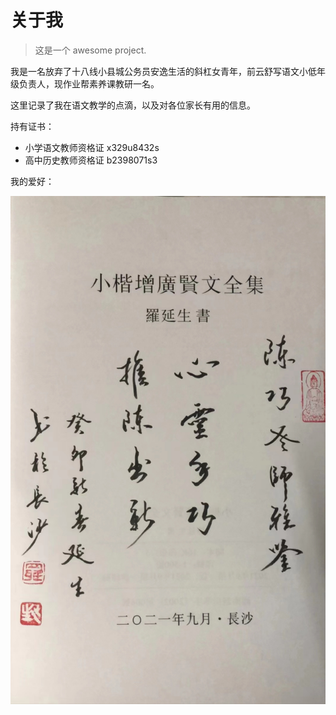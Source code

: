 # 关于我

> 这是一个 awesome project.

我是一名放弃了十八线小县城公务员安逸生活的斜杠女青年，前云舒写语文小低年级负责人，现作业帮素养课教研一名。

这里记录了我在语文教学的点滴，以及对各位家长有用的信息。

持有证书：

- 小学语文教师资格证 x329u8432s
- 高中历史教师资格证 b2398071s3

我的爱好：

![](/pics/9d62c.jpg ':size=60%')

